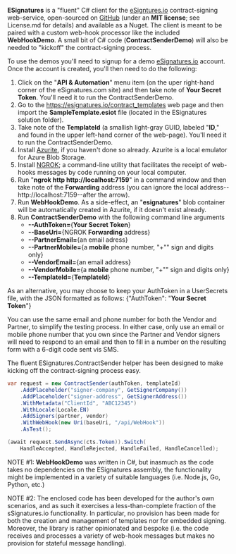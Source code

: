 **ESignatures** is a "fluent" C# client for the <a href="https://esignatures.io/" target="_blank">eSigntures.io</a> contract-signing web-service, open-sourced on <a href="https://github.com/squideyes/ESignatures" target="_blank">GitHub</a> (under an **MIT license**; see License.md for details) and available as a Nuget. The client is meant to be paired with a custom web-hook processor like the included **WebHookDemo**. A small bit of C# code (**ContractSenderDemo**) will also be needed to "kickoff" the contract-signing process.

To use the demos you'll need to signup for a demo <a href="https://esignatures.io/" target="_blank">eSignatures.io</a> account.  Once the account is created, you'll then need to do the following:

1. Click on the "**API & Automation**" menu item (on the uper right-hand corner of the  eSignatures.com site) and then take note of **Your Secret Token**.  You'll need it to run the ContractSenderDemo.
2. Go to the https://esignatures.io/contract_templates web page and then import the **SampleTemplate.esiot** file (located in the ESignatures solution folder).
3. Take note of the **TemplateId** (a smallish light-gray GUID, labeled "**ID**," and found in the upper left-hand corner of the web-page).  You'll need it to run the ContractSenderDemo.
4. Install <a href="https://learn.microsoft.com/en-us/azure/storage/common/storage-use-azurite?tabs=visual-studio" target="_blank">Azurite</a>, if you haven't done so already. Azurite is a local emulator for Azure Blob Storage.
5. Install <a href="https://ngrok.com/download" target="_blank">NGROK</a>; a command-line utility that facilitates the receipt of web-hooks messages by code running on your local computer.
6. Run "**ngrok http http://localhost:7159**" in a command window and then take note of the **Forwarding** address (you can ignore the local address--http://localhost:7159--after the arrow).
7. Run **WebHookDemo**.  As a side-effect, an "**esignatures**" blob container will be automatically created in Azurite, if it doesn't exist already. 
8. Run **ContractSenderDemo** with the following command line arguments
    - **--AuthToken=**{**Your Secret Token**}
    - **--BaseUri=**{NGROK **Forwarding** address}
    - **--PartnerEmail=**{an email adress}
    - **--PartnerMobile=**{a **mobile** phone number, "+"" sign and digits only}
    - **--VendorEmail=**{an email address}
    - **--VendorMobile=**{a **mobile** phone number, "+"" sign and digits only}
    - **--TemplateId=**{**TemplateId**}

As an alternative, you may choose to keep your AuthToken in a UserSecrets file, with the JSON formatted as follows: {"AuthToken": "**Your Secret Token**"}

You can use the same email and phone number for both the Vendor and Partner, to simplify the testing process.  In either case, only use an email or mobile phone number that you own since the Partner and Vendor signers will need to respond to an email and then to fill in a number on the resulting form with a 6-digit code sent vis SMS.

The fluent ESignatures.ContractSender helper has been designed to make kicking off the contract-signing process easy.

```csharp
var request = new ContractSender(authToken, templateId)
    .AddPlaceholder("signer-company", GetSignerCompany())
    .AddPlaceholder("signer-address", GetSignerAddress())
    .WithMetadata("ClientId", "ABC12345")
    .WithLocale(Locale.EN)
    .AddSigners(partner, vendor)
    .WithWebHook(new Uri(baseUri, "/api/WebHook"))
    .AsTest();

(await request.SendAsync(cts.Token)).Switch(
    HandleAccepted, HandleRejected, HandleFailed, HandleCancelled);
```
NOTE #1: **WebHookDemo** was written in C#, but inasmuch as the code takes no dependencies on the ESignatures assembly, the functionality might be implemented in a variety of suitable languages (i.e. Node.js, Go, Python, etc.)

NOTE #2: The enclosed code has been developed for the author's own scenarios, and as such it exercises a less-than-complete fraction of the sSignatures.io functionality.  In particular, no provision has been made for both the creation and management of templates nor for embedded signing.  Moreover, the library is rather opinionated and bespoke (i.e. the code receives and processes a variety of web-hook messages but makes no provision for stateful message handling).